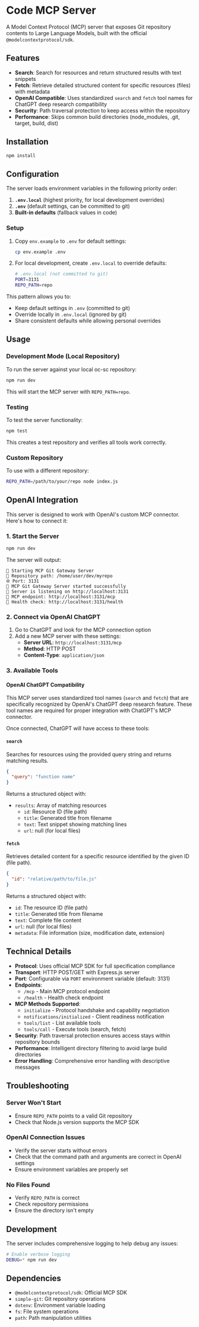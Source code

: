 # Code MCP Server

A Model Context Protocol (MCP) server that exposes Git repository contents to Large Language Models, built with the official `@modelcontextprotocol/sdk`.

## Features

- **Search**: Search for resources and return structured results with text snippets
- **Fetch**: Retrieve detailed structured content for specific resources (files) with metadata
- **OpenAI Compatible**: Uses standardized `search` and `fetch` tool names for ChatGPT deep research compatibility
- **Security**: Path traversal protection to keep access within the repository
- **Performance**: Skips common build directories (node_modules, .git, target, build, dist)

## Installation

```bash
npm install
```

## Configuration

The server loads environment variables in the following priority order:

1. **`.env.local`** (highest priority, for local development overrides)
2. **`.env`** (default settings, can be committed to git)
3. **Built-in defaults** (fallback values in code)

### Setup

1. Copy `env.example` to `.env` for default settings:
   ```bash
   cp env.example .env
   ```

2. For local development, create `.env.local` to override defaults:
   ```bash
   # .env.local (not committed to git)
   PORT=3131
   REPO_PATH=repo
   ```

This pattern allows you to:
- Keep default settings in `.env` (committed to git)
- Override locally in `.env.local` (ignored by git)
- Share consistent defaults while allowing personal overrides

## Usage

### Development Mode (Local Repository)

To run the server against your local oc-sc repository:

```bash
npm run dev
```

This will start the MCP server with `REPO_PATH=repo`.

### Testing

To test the server functionality:

```bash
npm test
```

This creates a test repository and verifies all tools work correctly.

### Custom Repository

To use with a different repository:

```bash
REPO_PATH=/path/to/your/repo node index.js
```

## OpenAI Integration

This server is designed to work with OpenAI's custom MCP connector. Here's how to connect it:

### 1. Start the Server

```bash
npm run dev
```

The server will output:
```
🚀 Starting MCP Git Gateway Server
📂 Repository path: /home/user/dev/myrepo
🌐 Port: 3131
🎉 MCP Git Gateway Server started successfully
📡 Server is listening on http://localhost:3131
🔗 MCP endpoint: http://localhost:3131/mcp
💊 Health check: http://localhost:3131/health
```

### 2. Connect via OpenAI ChatGPT

1. Go to ChatGPT and look for the MCP connection option
2. Add a new MCP server with these settings:
   - **Server URL**: `http://localhost:3131/mcp`
   - **Method**: HTTP POST
   - **Content-Type**: `application/json`

### 3. Available Tools

#### OpenAI ChatGPT Compatibility

This MCP server uses standardized tool names (`search` and `fetch`) that are specifically recognized by OpenAI's ChatGPT deep research feature. These tool names are required for proper integration with ChatGPT's MCP connector.

Once connected, ChatGPT will have access to these tools:

#### `search`
Searches for resources using the provided query string and returns matching results.
```json
{
  "query": "function name"
}
```

Returns a structured object with:
- `results`: Array of matching resources
  - `id`: Resource ID (file path)
  - `title`: Generated title from filename
  - `text`: Text snippet showing matching lines
  - `url`: null (for local files)

#### `fetch`
Retrieves detailed content for a specific resource identified by the given ID (file path).
```json
{
  "id": "relative/path/to/file.js"
}
```

Returns a structured object with:
- `id`: The resource ID (file path)
- `title`: Generated title from filename
- `text`: Complete file content
- `url`: null (for local files)
- `metadata`: File information (size, modification date, extension)

## Technical Details

- **Protocol**: Uses official MCP SDK for full specification compliance
- **Transport**: HTTP POST/GET with Express.js server
- **Port**: Configurable via `PORT` environment variable (default: 3131)
- **Endpoints**: 
  - `/mcp` - Main MCP protocol endpoint
  - `/health` - Health check endpoint
- **MCP Methods Supported**:
  - `initialize` - Protocol handshake and capability negotiation
  - `notifications/initialized` - Client readiness notification
  - `tools/list` - List available tools
  - `tools/call` - Execute tools (search, fetch)
- **Security**: Path traversal protection ensures access stays within repository bounds
- **Performance**: Intelligent directory filtering to avoid large build directories
- **Error Handling**: Comprehensive error handling with descriptive messages

## Troubleshooting

### Server Won't Start
- Ensure `REPO_PATH` points to a valid Git repository
- Check that Node.js version supports the MCP SDK

### OpenAI Connection Issues
- Verify the server starts without errors
- Check that the command path and arguments are correct in OpenAI settings
- Ensure environment variables are properly set

### No Files Found
- Verify `REPO_PATH` is correct
- Check repository permissions
- Ensure the directory isn't empty

## Development

The server includes comprehensive logging to help debug any issues:

```bash
# Enable verbose logging
DEBUG=* npm run dev
```

## Dependencies

- `@modelcontextprotocol/sdk`: Official MCP SDK
- `simple-git`: Git repository operations  
- `dotenv`: Environment variable loading
- `fs`: File system operations
- `path`: Path manipulation utilities
